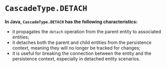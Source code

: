 # `CascadeType.DETACH`
**In Java, `CascadeType.DETACH` has the following characteristics:**
- it propagates the `detach` operation from the parent entity to associated entities;
- it detaches both the parent and child entities from the persistence context, meaning they will no longer be tracked for changes;
- it is useful for breaking the connection between the entity and the persistence context, especially in detached entity scenarios.
